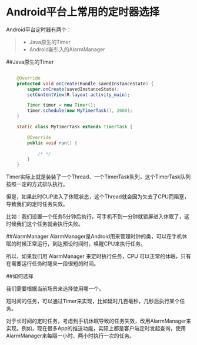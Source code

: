 # Android平台上常用的定时器选择

Android平台定时器有两个：

>* Java原生的Timer
>* Android新引入的AlarmManager


##Java原生的Timer

```java

	@Override
	protected void onCreate(Bundle savedInstanceState) {
		super.onCreate(savedInstanceState);
		setContentView(R.layout.activity_main);

		Timer timer = new Timer();
		timer.schedule(new MyTimerTask(), 2000);
	}

	static class MyTimerTask extends TimerTask {

		@Override
		public void run() {
			
			/* */
		}
	}
```

Timer实际上就是装装了一个Thread、一个TimerTask队列，这个TimerTask队列按照一定的方式排队执行。

但是，如果此时CUP进入了休眠状态，这个Thread就会因为失去了CPU而阻塞，导致我们的定时任务失效。

比如：我们设置一个任务5分钟后执行，可手机不到一分钟就锁屏进入休眠了，这时候我们这个任务就会执行失败。

##AlarmManager
AlarmManager是Android用来管理时钟的类，可以在手机休眠的时候正常运行，到达预设时间时，唤醒CPU来执行任务。

所以，如果我们用 AlarmManager 来定时执行任务，CPU 可以正常的休眠，只有在需要运行任务时醒来一段很短的时间。

##如何选择

我们需要根据当前场景来选择使用哪一个。

短时间的任务，可以通过Timer来实现，比如延时几百毫秒，几秒后执行某个任务。

对于长时间的定时任务，考虑到手机休眠导致的任务失效，改用AlarmManager来实现。例如，现在很多App的推送功能，实际上都是客户端定时发起查询，使用AlarmManager来每隔一小时、两小时执行一次的任务。

